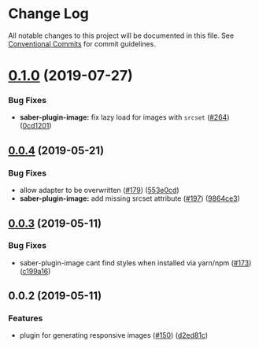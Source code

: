 # Change Log

All notable changes to this project will be documented in this file.
See [Conventional Commits](https://conventionalcommits.org) for commit guidelines.

# [0.1.0](https://github.com/saberland/saber/compare/saber-plugin-image@0.0.4...saber-plugin-image@0.1.0) (2019-07-27)

### Bug Fixes

- **saber-plugin-image:** fix lazy load for images with `srcset` ([#264](https://github.com/saberland/saber/issues/264)) ([0cd1201](https://github.com/saberland/saber/commit/0cd1201))

## [0.0.4](https://github.com/egoist/saber/compare/saber-plugin-image@0.0.3...saber-plugin-image@0.0.4) (2019-05-21)

### Bug Fixes

- allow adapter to be overwritten ([#179](https://github.com/egoist/saber/issues/179)) ([553e0cd](https://github.com/egoist/saber/commit/553e0cd))
- **saber-plugin-image:** add missing srcset attribute ([#197](https://github.com/egoist/saber/issues/197)) ([9864ce3](https://github.com/egoist/saber/commit/9864ce3))

## [0.0.3](https://github.com/egoist/saber/compare/saber-plugin-image@0.0.2...saber-plugin-image@0.0.3) (2019-05-11)

### Bug Fixes

- saber-plugin-image cant find styles when installed via yarn/npm ([#173](https://github.com/egoist/saber/issues/173)) ([c199a16](https://github.com/egoist/saber/commit/c199a16))

## 0.0.2 (2019-05-11)

### Features

- plugin for generating responsive images ([#150](https://github.com/egoist/saber/issues/150)) ([d2ed81c](https://github.com/egoist/saber/commit/d2ed81c))
